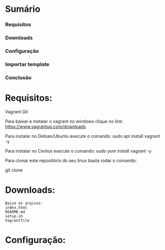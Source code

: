 # Sumário

   ### Requisitos
   ### Downloads
   ### Configuração
   ### Importar template
   ### Conclusão


# Requisitos:

Vagrant
Git

Para baixar e instalar o vagrant no windows clique no link: https://www.vagrantup.com/downloads

Para instalar no Debian/Ubuntu execute o comando:
sudo apt install vagrant -y

Para instalar no Centos execute o comando:
sudo yum install vagrant -y

Para clonar este reposítório do seu linux basta rodar o comando:

git clone 

# Downloads:
  
    Baixe os arqivos:
    index.html
    README.md
    setup.sh
    Vagrantfile

# Configuração:



